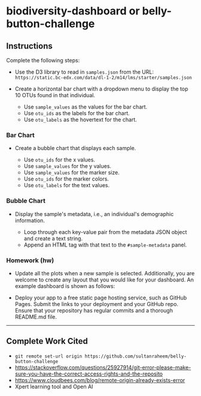 # biodiversity-dashboard or belly-button-challenge

## Instructions

Complete the following steps:

- Use the D3 library to read in `samples.json` from the URL:  
  `https://static.bc-edx.com/data/dl-1-2/m14/lms/starter/samples.json`

- Create a horizontal bar chart with a dropdown menu to display the top 10 OTUs found in that individual.

  - Use `sample_values` as the values for the bar chart.
  - Use `otu_ids` as the labels for the bar chart.
  - Use `otu_labels` as the hovertext for the chart.

### Bar Chart

- Create a bubble chart that displays each sample.

  - Use `otu_ids` for the x values.
  - Use `sample_values` for the y values.
  - Use `sample_values` for the marker size.
  - Use `otu_ids` for the marker colors.
  - Use `otu_labels` for the text values.

### Bubble Chart

- Display the sample's metadata, i.e., an individual's demographic information.

  - Loop through each key-value pair from the metadata JSON object and create a text string.
  - Append an HTML tag with that text to the `#sample-metadata` panel.

### Homework (hw)

- Update all the plots when a new sample is selected. Additionally, you are welcome to create any layout that you would like for your dashboard. An example dashboard is shown as follows:

- Deploy your app to a free static page hosting service, such as GitHub Pages. Submit the links to your deployment and your GitHub repo. Ensure that your repository has regular commits and a thorough README.md file.

---

## Complete Work Cited

- `git remote set-url origin https://github.com/sultanraheem/belly-button-challenge`
- https://stackoverflow.com/questions/25927914/git-error-please-make-sure-you-have-the-correct-access-rights-and-the-reposito
- https://www.cloudbees.com/blog/remote-origin-already-exists-error
- Xpert learning tool and Open AI
